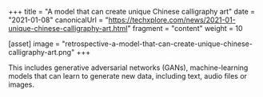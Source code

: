 +++
title = "A model that can create unique Chinese calligraphy art"
date = "2021-01-08"
canonicalUrl = "https://techxplore.com/news/2021-01-unique-chinese-calligraphy-art.html"
fragment = "content"
weight = 10

[asset]
    image = "retrospective-a-model-that-can-create-unique-chinese-calligraphy-art.png"
+++

This includes generative adversarial networks (GANs), machine-learning 
models that can learn to generate new data, including text, audio files or 
images.
